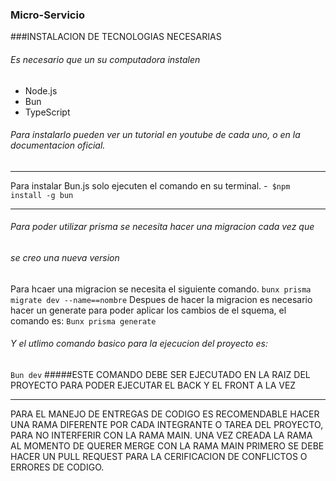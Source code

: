 ### Micro-Servicio
###INSTALACION DE TECNOLOGIAS NECESARIAS
###### Es necesario que un su computadora instalen 
- Node.js 
- Bun 
- TypeScript
###### Para instalarlo pueden ver un tutorial en youtube de cada uno,  o en la documentacion oficial.

------------


Para instalar Bun.js solo ejecuten el comando en su terminal.
-` $npm install -g bun`

------------

###### Para poder utilizar prisma se necesita hacer una migracion cada vez que 
###### se creo una nueva version
Para hcaer una migracion se necesita el siguiente comando. 
`bunx prisma migrate dev --name==nombre`
Despues de hacer la migracion es necesario hacer un generate para poder aplicar los cambios de el squema, el comando es:
`Bunx prisma generate`
###### Y el utlimo comando basico para la ejecucion del proyecto es:
`Bun dev`
#####ESTE COMANDO DEBE SER EJECUTADO EN LA RAIZ DEL PROYECTO PARA PODER EJECUTAR EL BACK Y EL FRONT A LA VEZ

------------

PARA EL MANEJO DE ENTREGAS DE CODIGO ES RECOMENDABLE HACER UNA RAMA DIFERENTE POR CADA INTEGRANTE O TAREA DEL PROYECTO, PARA NO INTERFERIR CON LA RAMA MAIN. UNA VEZ CREADA LA RAMA AL MOMENTO DE QUERER MERGE CON LA RAMA MAIN PRIMERO SE DEBE HACER UN PULL REQUEST PARA LA CERIFICACION DE CONFLICTOS O ERRORES DE CODIGO.

